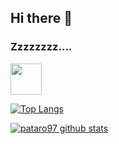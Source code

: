## Hi there 👋
### Zzzzzzzz....
<img width="50px" src="https://github.githubassets.com/images/mona-whisper.gif"/>

[![Top Langs](https://github-readme-stats.vercel.app/api/top-langs/?username=pataro97&hide=html)](https://github.com/pataro97)

[![pataro97 github stats](https://github-readme-stats.vercel.app/api?username=pataro97&hide=contribs,prs&show_icons=true&theme=radical)](https://github.com/pataro97)